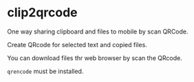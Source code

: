 # clip2qrcode

One way sharing clipboard and files to mobile by scan QRCode.

Create QRcode for selected text and copied files.

You can download files thr web browser by scan the QRcode.

`qrencode` must be installed.
